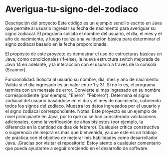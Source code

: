 # Averigua-tu-signo-del-zodiaco

Descripción del proyecto
Este código es un ejemplo sencillo escrito en Java que permite al usuario ingresar su fecha de nacimiento para averiguar su signo zodiacal. El programa solicita el nombre del usuario, el día, el mes y el año de nacimiento, y luego realiza una validación básica para determinar el signo zodiacal basado en la fecha proporcionada.

El propósito de este proyecto es demostrar el uso de estructuras básicas en Java, como condicionales (if-else), la nueva estructura switch mejorada de Java 14 en adelante, y la interacción con el usuario a través de la consola (Scanner).

Funcionalidad:
Solicita al usuario su nombre, día, mes y año de nacimiento.
Valida si el día ingresado es un valor entre 1 y 31. Si no lo es, el programa termina con un mensaje de error.
Convierte el mes ingresado en su nombre correspondiente (por ejemplo, "Enero", "Febrero").
Determina el signo zodiacal del usuario basándose en el día y el mes de nacimiento, cubriendo todos los signos del zodiaco.
Muestra los datos ingresados por el usuario y el signo zodiacal correspondiente.
Notas:
Este proyecto es un ejemplo de nivel principiante en Java, por lo que no se han considerado validaciones adicionales, como la verificación de años bisiestos (por ejemplo, la diferencia en la cantidad de días de febrero).
Cualquier crítica constructiva o sugerencia de mejora es más que bienvenida, ya que este es un trabajo de práctica con el objetivo de mejorar mis habilidades como desarrollador Java.
¡Gracias por visitar el repositorio! Estoy atento a cualquier comentario que pueda ayudarme a seguir creciendo en el desarrollo de software.
